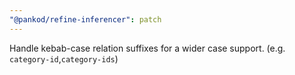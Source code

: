 ```yaml
---
"@pankod/refine-inferencer": patch
---
```


Handle kebab-case relation suffixes for a wider case support. (e.g. `category-id`,`category-ids`)
